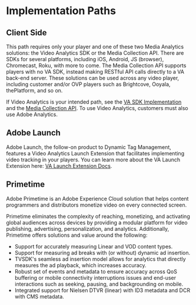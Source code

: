 # Implementation Paths

## Client Side

This path requires only your player and one of these two Media Analytics solutions: the Video Analytics SDK or the Media Collection API. There are SDKs for several platforms, including iOS, Android, JS \(browser\), Chromecast, Roku, with more to come. The Media Collection API supports players with no VA SDK, instead making RESTful API calls directly to a VA back-end server. These solutions can be used across any video player, including customer and/or OVP players such as Brightcove, Ooyala, thePlatform, and so on.

If Video Analytics is your intended path, see the [VA SDK Implementation](implementation-paths.md) and the [Media Collection API](implementation-paths.md). To use Video Analytics, customers must also use Adobe Analytics.

## Adobe Launch

Adobe Launch, the follow-on product to Dynamic Tag Management, features a Video Analytics Launch Extension that facilitates implementing video tracking in your players. You can learn more about the VA Launch Extension here: [VA Launch Extension Docs](https://docs.adobelaunch.com/extension-reference/adobe-analytics-for-video-extension).

## Primetime

Adobe Primetime is an Adobe Experience Cloud solution that helps content programmers and distributors monetize video on every connected screen.

Primetime eliminates the complexity of reaching, monetizing, and activating global audiences across devices by providing a modular platform for video publishing, advertising, personalization, and analytics. Additionally, Primetime offers solutions and value around the following:

* Support for accurately measuring Linear and VOD content types. 
* Support for measuring ad breaks with \(or without\) dynamic ad insertion. 
* TVSDK's seamless ad insertion model allows for analytics that directly measures the ad playback, which increases accuracy. 
* Robust set of events and metadata to ensure accuracy across QoS buffering or mobile connectivity interruptions issues and end-user interactions such as seeking, pausing, and backgrounding on mobile. 
* Integrated support for Nielsen DTVR \(linear\) with ID3 metadata and DCR with CMS metadata. 

